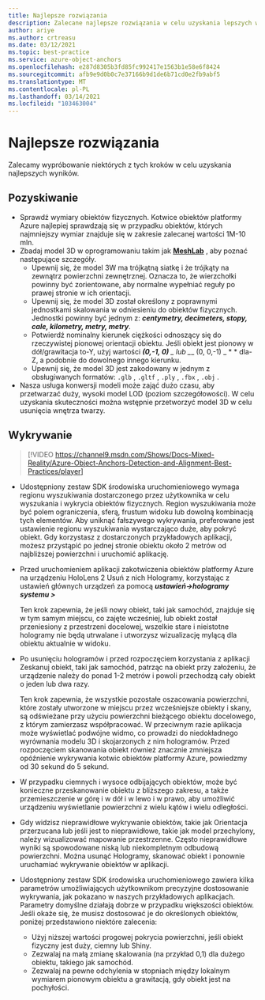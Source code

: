 ```yaml
---
title: Najlepsze rozwiązania
description: Zalecane najlepsze rozwiązania w celu uzyskania lepszych wyników
author: ariye
ms.author: crtreasu
ms.date: 03/12/2021
ms.topic: best-practice
ms.service: azure-object-anchors
ms.openlocfilehash: e287d8305b3fd85fc992417e1563b1e58e6f8424
ms.sourcegitcommit: afb9e9d0b0c7e37166b9d1de6b71cd0e2fb9abf5
ms.translationtype: MT
ms.contentlocale: pl-PL
ms.lasthandoff: 03/14/2021
ms.locfileid: "103463004"
---
```

# <a name="best-practices"></a>Najlepsze rozwiązania

Zalecamy wypróbowanie niektórych z tych kroków w celu uzyskania najlepszych wyników.

## <a name="ingestion"></a>Pozyskiwanie

- Sprawdź wymiary obiektów fizycznych. Kotwice obiektów platformy Azure najlepiej sprawdzają się w przypadku obiektów, których najmniejszy wymiar znajduje się w zakresie zalecanej wartości 1M-10 mln.
- Zbadaj model 3D w oprogramowaniu takim jak [**MeshLab**](https://www.meshlab.net/) , aby poznać następujące szczegóły.
  - Upewnij się, że model 3W ma trójkątną siatkę i że trójkąty na zewnątrz powierzchni zewnętrznej. Oznacza to, że wierzchołki powinny być zorientowane, aby normalne wypełniać reguły po prawej stronie w ich orientacji.
  - Upewnij się, że model 3D został określony z poprawnymi jednostkami skalowania w odniesieniu do obiektów fizycznych. Jednostki powinny być jednym z: ***centymetry, decimeters, stopy, cale, kilometry, metry, metry***.
  - Potwierdź nominalny kierunek ciężkości odnoszący się do rzeczywistej pionowej orientacji obiektu. Jeśli obiekt jest pionowy w dół/grawitacja to-Y, użyj wartości ***(0,-1, 0)** _ lub _*_ (0, 0,-1) _ * * dla-Z, a podobnie do dowolnego innego kierunku.
  - Upewnij się, że model 3D jest zakodowany w jednym z obsługiwanych formatów: `.glb` , `.gltf` , `.ply` , `.fbx` , `.obj` .
- Nasza usługa konwersji modeli może zająć dużo czasu, aby przetwarzać duży, wysoki model LOD (poziom szczegółowości). W celu uzyskania skuteczności można wstępnie przetworzyć model 3D w celu usunięcia wnętrza twarzy.

## <a name="detection"></a>Wykrywanie

> [!VIDEO https://channel9.msdn.com/Shows/Docs-Mixed-Reality/Azure-Object-Anchors-Detection-and-Alignment-Best-Practices/player]

- Udostępniony zestaw SDK środowiska uruchomieniowego wymaga regionu wyszukiwania dostarczonego przez użytkownika w celu wyszukania i wykrycia obiektów fizycznych. Region wyszukiwania może być polem ograniczenia, sferą, frustum widoku lub dowolną kombinacją tych elementów. Aby uniknąć fałszywego wykrywania, preferowane jest ustawienie regionu wyszukiwania wystarczająco duże, aby pokryć obiekt. Gdy korzystasz z dostarczonych przykładowych aplikacji, możesz przystąpić po jednej stronie obiektu około 2 metrów od najbliższej powierzchni i uruchomić aplikację.
- Przed uruchomieniem aplikacji zakotwiczenia obiektów platformy Azure na urządzeniu HoloLens 2 Usuń z nich Hologramy, korzystając z ustawień głównych urządzeń za pomocą ***ustawień->hologramy systemu >***

  Ten krok zapewnia, że jeśli nowy obiekt, taki jak samochód, znajduje się w tym samym miejscu, co zajęte wcześniej, lub obiekt został przeniesiony z przestrzeni docelowej, wszelkie stare i nieistotne hologramy nie będą utrwalane i utworzysz wizualizację mylącą dla obiektu aktualnie w widoku.
- Po usunięciu hologramów i przed rozpoczęciem korzystania z aplikacji Zeskanuj obiekt, taki jak samochód, patrząc na obiekt przy założeniu, że urządzenie należy do ponad 1-2 metrów i powoli przechodzą cały obiekt o jeden lub dwa razy.

  Ten krok zapewnia, że wszystkie pozostałe oszacowania powierzchni, które zostały utworzone w miejscu przez wcześniejsze obiekty i skany, są odświeżane przy użyciu powierzchni bieżącego obiektu docelowego, z którym zamierzasz współpracować. W przeciwnym razie aplikacja może wyświetlać podwójne widmo, co prowadzi do niedokładnego wyrównania modelu 3D i skojarzonych z nim hologramów. Przed rozpoczęciem skanowania obiekt również znacznie zmniejsza opóźnienie wykrywania kotwic obiektów platformy Azure, powiedzmy od 30 sekund do 5 sekund.
- W przypadku ciemnych i wysoce odbijających obiektów, może być konieczne przeskanowanie obiektu z bliższego zakresu, a także przemieszczenie w górę i w dół i w lewo i w prawo, aby umożliwić urządzeniu wyświetlanie powierzchni z wielu kątów i wielu odległości.
- Gdy widzisz nieprawidłowe wykrywanie obiektów, takie jak Orientacja przerzucana lub jeśli jest to nieprawidłowe, takie jak model przechylony, należy wizualizować mapowanie przestrzenne. Często nieprawidłowe wyniki są spowodowane niską lub niekompletnym odbudową powierzchni. Można usunąć Hologramy, skanować obiekt i ponownie uruchamiać wykrywanie obiektów w aplikacji.
- Udostępniony zestaw SDK środowiska uruchomieniowego zawiera kilka parametrów umożliwiających użytkownikom precyzyjne dostosowanie wykrywania, jak pokazano w naszych przykładowych aplikacjach. Parametry domyślne działają dobrze w przypadku większości obiektów. Jeśli okaże się, że musisz dostosować je do określonych obiektów, poniżej przedstawiono niektóre zalecenia:
  - Użyj niższej wartości progowej pokrycia powierzchni, jeśli obiekt fizyczny jest duży, ciemny lub Shiny.
  - Zezwalaj na małą zmianę skalowania (na przykład 0,1) dla dużego obiektu, takiego jak samochód.
  - Zezwalaj na pewne odchylenia w stopniach między lokalnym wymiarem pionowym obiektu a grawitacją, gdy obiekt jest na pochyłości.
